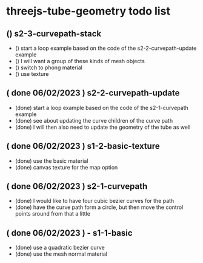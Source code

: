 # threejs-tube-geometry todo list

## () s2-3-curvepath-stack
* () start a loop example based on the code of the s2-2-curvepath-update example
* () I will want a group of these kinds of mesh objects
* () switch to phong material
* () use texture

## ( done 06/02/2023 ) s2-2-curvepath-update
* (done) start a loop example based on the code of the s2-1-curvepath example
* (done) see about updating the curve children of the curve path
* (done) I will then also need to update the geometry of the tube as well

## ( done 06/02/2023 ) s1-2-basic-texture
* (done) use the basic material
* (done) canvas texture for the map option

## ( done 06/02/2023 ) s2-1-curvepath
* (done) I would like to have four cubic bezier curves for the path
* (done) have the curve path form a circle, but then move the control points sround from that a little

## ( done 06/02/2023 ) - s1-1-basic
* (done) use a quadratic bezier curve
* (done) use the mesh normal material
